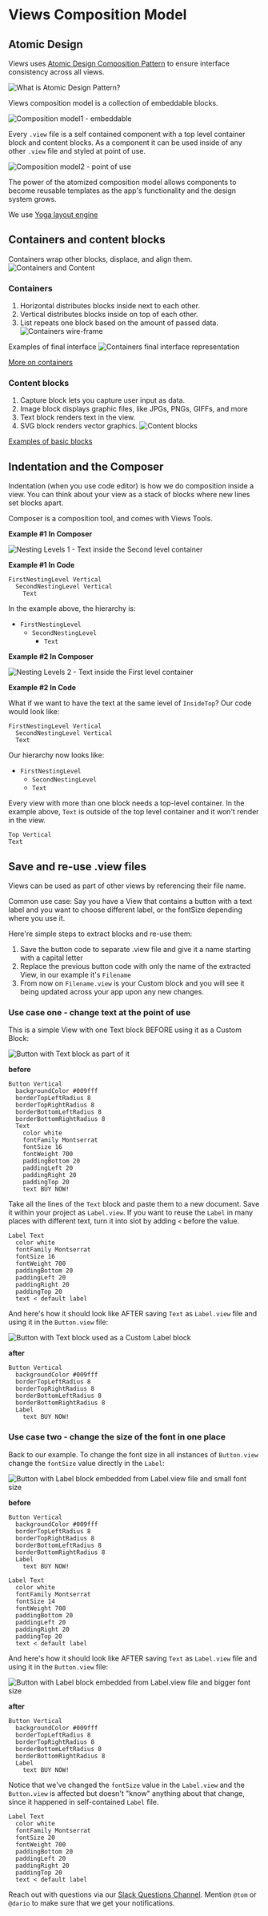 # Views Composition Model

## Atomic Design

Views uses [Atomic Design Composition Pattern](http://patternlab.io/) to ensure
interface consistency across all views.

![What is Atomic Design Pattern?](atomic-design.jpg)

Views composition model is a collection of embeddable blocks.

![Composition model1 - embeddable](BlocksComposition1.jpg)

Every `.view` file is a self contained component with a top level container block and content blocks.
As a component it can be used inside of any other `.view` file and styled at point of use.

![Composition model2 - point of use](BlocksComposition2.jpg)

The power of the atomized composition model allows components to become reusable templates as the
app's functionality and the design system grows.

We use [Yoga layout engine](https://github.com/facebook/yoga)

## Containers and content blocks

Containers wrap other blocks, displace, and align them.
![Containers and Content](containerscontent.jpg)

### Containers

1.  Horizontal distributes blocks inside next to each other.
2.  Vertical distributes blocks inside on top of each other.
3.  List repeats one block based on the amount of passed data.
    ![Containers wire-frame](containers.jpg)

Examples of final interface
![Containers final interface representation](containersFinal.jpg)

[More on containers](../Blocks/README.md)

### Content blocks

1.  Capture block lets you capture user input as data.
2.  Image block displays graphic files, like JPGs, PNGs, GIFFs, and more
3.  Text block renders text in the view.
4.  SVG block renders vector graphics.
    ![Content blocks](contentblocks.jpg)

[Examples of basic blocks](../Blocks/README.md)

## Indentation and the Composer

Indentation (when you use code editor) is how we do composition inside a view.
You can think about your view as a stack of blocks where new lines set blocks apart.

Composer is a composition tool, and comes with Views Tools.

**Example #1 In Composer**

![Nesting Levels 1 - Text inside the Second level container](nesting1.png)

**Example #1 In Code**

```views
FirstNestingLevel Vertical
  SecondNestingLevel Vertical
    Text
```

In the example above, the hierarchy is:

* `FirstNestingLevel`
  * `SecondNestingLevel`
    * `Text`

**Example #2 In Composer**

![Nesting Levels 2 - Text inside the First level container](nesting2.png)

**Example #2 In Code**

What if we want to have the text at the same level of `InsideTop`? Our code
would look like:

```views
FirstNestingLevel Vertical
  SecondNestingLevel Vertical
  Text
```

Our hierarchy now looks like:

* `FirstNestingLevel`
  * `SecondNestingLevel`
  * `Text`

Every view with more than one block needs a top-level container.
In the example above, `Text` is outside of the top level container
and it won't render in the view.

```
Top Vertical
Text
```

## Save and re-use .view files

Views can be used as part of other views by referencing their file name.

Common use case: Say you have a View that contains a button with a text label and
you want to choose different label, or the fontSize depending where you use it.

Here're simple steps to extract blocks and re-use them:

1.  Save the button code to separate .view file and give it a name
    starting with a capital letter
2.  Replace the previous button code with only the name of the extracted View,
    in our example it's `Filename`
3.  From now on `Filename.view` is your Custom block and you will
    see it being updated across your app upon any new changes.

### Use case one - change text at the point of use

This is a simple View with one Text block BEFORE using it as a Custom Block:

![Button with Text block as part of it](reuse1.png)

**before**

```views
Button Vertical
  backgroundColor #009fff
  borderTopLeftRadius 8
  borderTopRightRadius 8
  borderBottomLeftRadius 8
  borderBottomRightRadius 8
  Text
    color white
    fontFamily Montserrat
    fontSize 16
    fontWeight 700
    paddingBottom 20
    paddingLeft 20
    paddingRight 20
    paddingTop 20
    text BUY NOW!
```

Take all the lines of the `Text` block and paste them to a new document. Save it
within your project as `Label.view`. If you want to reuse the `Label` in many places with
different text, turn it into slot by adding `<` before the value.

```views
Label Text
  color white
  fontFamily Montserrat
  fontSize 16
  fontWeight 700
  paddingBottom 20
  paddingLeft 20
  paddingRight 20
  paddingTop 20
  text < default label
```

And here's how it should look like AFTER saving `Text` as `Label.view` file
and using it in the `Button.view` file:

![Button with Text block used as a Custom Label block](reuse2.png)

**after**

```views
Button Vertical
  backgroundColor #009fff
  borderTopLeftRadius 8
  borderTopRightRadius 8
  borderBottomLeftRadius 8
  borderBottomRightRadius 8
  Label
    text BUY NOW!
```

### Use case two - change the size of the font in one place

Back to our example. To change the font size in all instances of `Button.view`
change the `fontSize` value directly in the `Label`:

![Button with Label block embedded from Label.view file and small font size](reuse3.png)

**before**

```views
Button Vertical
  backgroundColor #009fff
  borderTopLeftRadius 8
  borderTopRightRadius 8
  borderBottomLeftRadius 8
  borderBottomRightRadius 8
  Label
    text BUY NOW!
```

```views
Label Text
  color white
  fontFamily Montserrat
  fontSize 14
  fontWeight 700
  paddingBottom 20
  paddingLeft 20
  paddingRight 20
  paddingTop 20
  text < default label
```

And here's how it should look like AFTER saving `Text` as `Label.view` file
and using it in the `Button.view` file:

![Button with Label block embedded from Label.view file and bigger font size](reuse4.png)

**after**

```views
Button Vertical
  backgroundColor #009fff
  borderTopLeftRadius 8
  borderTopRightRadius 8
  borderBottomLeftRadius 8
  borderBottomRightRadius 8
  Label
    text BUY NOW!
```

Notice that we've changed the `fontSize` value in the `Label.view` and the `Button.view`
is affected but doesn't "know" anything about that change, since it happened in self-contained
`Label` file.

```views
Label Text
  color white
  fontFamily Montserrat
  fontSize 20
  fontWeight 700
  paddingBottom 20
  paddingLeft 20
  paddingRight 20
  paddingTop 20
  text < default label
```

Reach out with questions via our [Slack Questions Channel](https://slack.views.tools/).
Mention `@tom` or `@dario` to make sure that we get your notifications.
